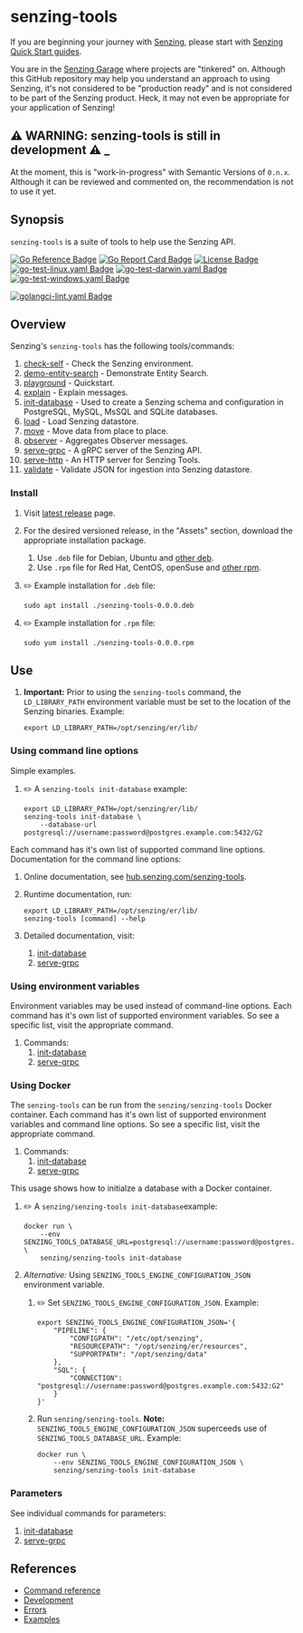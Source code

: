 # senzing-tools

If you are beginning your journey with [Senzing],
please start with [Senzing Quick Start guides].

You are in the [Senzing Garage] where projects are "tinkered" on.
Although this GitHub repository may help you understand an approach to using Senzing,
it's not considered to be "production ready" and is not considered to be part of the Senzing product.
Heck, it may not even be appropriate for your application of Senzing!

## :warning: WARNING: senzing-tools is still in development :warning: _

At the moment, this is "work-in-progress" with Semantic Versions of `0.n.x`.
Although it can be reviewed and commented on,
the recommendation is not to use it yet.

## Synopsis

`senzing-tools` is a suite of tools to help use the Senzing API.

[![Go Reference Badge]][Package reference]
[![Go Report Card Badge]][Go Report Card]
[![License Badge]][License]
[![go-test-linux.yaml Badge]][go-test-linux.yaml]
[![go-test-darwin.yaml Badge]][go-test-darwin.yaml]
[![go-test-windows.yaml Badge]][go-test-windows.yaml]

[![golangci-lint.yaml Badge]][golangci-lint.yaml]

## Overview

Senzing's `senzing-tools` has the following tools/commands:

1. [check-self] - Check the Senzing environment.
1. [demo-entity-search] - Demonstrate Entity Search.
1. [playground] - Quickstart.
1. [explain] - Explain messages.
1. [init-database] - Used to create a Senzing schema and configuration in PostgreSQL, MySQL, MsSQL and SQLite databases.
1. [load] - Load Senzing datastore.
1. [move] - Move data from place to place.
1. [observer] - Aggregates Observer messages.
1. [serve-grpc] - A gRPC server of the Senzing API.
1. [serve-http] - An HTTP server for Senzing Tools.
1. [validate] - Validate JSON for ingestion into Senzing datastore.

### Install

1. Visit [latest release] page.
1. For the desired versioned release, in the "Assets" section,
   download the appropriate installation package.
    1. Use `.deb` file for Debian, Ubuntu and [other deb].
    1. Use `.rpm` file for Red Hat, CentOS, openSuse and [other rpm].

1. :pencil2: Example installation for `.deb` file:

    ```console
    sudo apt install ./senzing-tools-0.0.0.deb
    ```

1. :pencil2: Example installation for `.rpm` file:

    ```console
    sudo yum install ./senzing-tools-0.0.0.rpm
    ```

## Use

1. **Important:** Prior to using the `senzing-tools` command,
   the `LD_LIBRARY_PATH` environment variable must be set
   to the location of the Senzing binaries.
   Example:

    ```console
    export LD_LIBRARY_PATH=/opt/senzing/er/lib/
    ```

### Using command line options

Simple examples.

1. :pencil2: A `senzing-tools init-database` example:

    ```console
    export LD_LIBRARY_PATH=/opt/senzing/er/lib/
    senzing-tools init-database \
        --database-url postgresql://username:password@postgres.example.com:5432/G2
    ```

Each command has it's own list of supported command line options.
Documentation for the command line options:

1. Online documentation, see [hub.senzing.com/senzing-tools].

1. Runtime documentation, run:

    ```console
    export LD_LIBRARY_PATH=/opt/senzing/er/lib/
    senzing-tools [command] --help
    ```

1. Detailed documentation, visit:
    1. [init-database](https://github.com/senzing-garage/init-database#using-command-line-options)
    1. [serve-grpc](https://github.com/senzing-garage/serve-grpc#using-command-line-options)

### Using environment variables

Environment variables may be used instead of command-line options.
Each command has it's own list of supported environment variables.
So see a specific list, visit the appropriate command.

1. Commands:
    1. [init-database](https://github.com/senzing-garage/init-database#using-environment-variables)
    1. [serve-grpc](https://github.com/senzing-garage/serve-grpc#using-environment-variables)

### Using Docker

The `senzing-tools` can be run from the `senzing/senzing-tools` Docker container.
Each command has it's own list of supported environment variables and command line options.
So see a specific list, visit the appropriate command.

1. Commands:
    1. [init-database](https://github.com/senzing-garage/init-database#using-docker)
    1. [serve-grpc](https://github.com/senzing-garage/serve-grpc#using-docker)

This usage shows how to initialze a database with a Docker container.

1. :pencil2: A `senzing/senzing-tools init-database`example:

    ```console
    docker run \
        --env SENZING_TOOLS_DATABASE_URL=postgresql://username:password@postgres.example.com:5432/G2 \
        senzing/senzing-tools init-database
    ```

1. *Alternative:* Using `SENZING_TOOLS_ENGINE_CONFIGURATION_JSON` environment variable.

    1. :pencil2: Set `SENZING_TOOLS_ENGINE_CONFIGURATION_JSON`.
       Example:

        ```console
        export SENZING_TOOLS_ENGINE_CONFIGURATION_JSON='{
            "PIPELINE": {
                "CONFIGPATH": "/etc/opt/senzing",
                "RESOURCEPATH": "/opt/senzing/er/resources",
                "SUPPORTPATH": "/opt/senzing/data"
            },
            "SQL": {
                "CONNECTION": "postgresql://username:password@postgres.example.com:5432:G2"
            }
        }'
        ```

    1. Run `senzing/senzing-tools`.
       **Note:** `SENZING_TOOLS_ENGINE_CONFIGURATION_JSON` superceeds use of `SENZING_TOOLS_DATABASE_URL`.
       Example:

        ```console
        docker run \
            --env SENZING_TOOLS_ENGINE_CONFIGURATION_JSON \
            senzing/senzing-tools init-database
        ```

### Parameters

See individual commands for parameters:

1. [init-database]
1. [serve-grpc]

## References

- [Command reference]
- [Development]
- [Errors]
- [Examples]

[check-self]: https://github.com/senzing-garage/check-self
[Command reference]: docs/senzing-tools.md
[demo-entity-search]: https://github.com/senzing-garage/demo-entity-search
[playground]: https://github.com/senzing-garage/playground
[Development]: docs/development.md
[Errors]: docs/errors.md
[Examples]: docs/examples.md
[explain]: https://github.com/senzing-garage/explain
[Go Reference Badge]: https://pkg.go.dev/badge/github.com/senzing-garage/senzing-tools.svg
[Go Report Card Badge]: https://goreportcard.com/badge/github.com/senzing-garage/senzing-tools
[Go Report Card]: https://goreportcard.com/report/github.com/senzing-garage/senzing-tools
[go-test-darwin.yaml Badge]: https://github.com/senzing-garage/senzing-tools/actions/workflows/go-test-darwin.yaml/badge.svg
[go-test-darwin.yaml]: https://github.com/senzing-garage/senzing-tools/actions/workflows/go-test-darwin.yaml
[go-test-linux.yaml Badge]: https://github.com/senzing-garage/senzing-tools/actions/workflows/go-test-linux.yaml/badge.svg
[go-test-linux.yaml]: https://github.com/senzing-garage/senzing-tools/actions/workflows/go-test-linux.yaml
[go-test-windows.yaml Badge]: https://github.com/senzing-garage/senzing-tools/actions/workflows/go-test-windows.yaml/badge.svg
[go-test-windows.yaml]: https://github.com/senzing-garage/senzing-tools/actions/workflows/go-test-windows.yaml
[golangci-lint.yaml Badge]: https://github.com/senzing-garage/senzing-tools/actions/workflows/golangci-lint.yaml/badge.svg
[golangci-lint.yaml]: https://github.com/senzing-garage/senzing-tools/actions/workflows/golangci-lint.yaml
[hub.senzing.com/senzing-tools]: https://hub.senzing.com/senzing-tools
[init-database]: https://github.com/senzing-garage/init-database#parameters
[latest release]: https://github.com/senzing-garage/senzing-tools/releases/latest
[License Badge]: https://img.shields.io/badge/License-Apache2-brightgreen.svg
[License]: https://github.com/senzing-garage/senzing-tools/blob/main/LICENSE
[load]: https://github.com/senzing-garage/load
[move]: https://github.com/senzing-garage/move
[observer]: https://github.com/senzing-garage/observe
[other deb]: https://en.wikipedia.org/wiki/List_of_Linux_distributions#Debian-based
[other rpm]: https://en.wikipedia.org/wiki/List_of_Linux_distributions#RPM-based
[Package reference]: https://pkg.go.dev/github.com/senzing-garage/senzing-tools
[Senzing Garage]: https://github.com/senzing-garage
[Senzing Quick Start guides]: https://docs.senzing.com/quickstart/
[Senzing]: https://senzing.com/
[serve-grpc]: https://github.com/senzing-garage/serve-grpc#parameters
[serve-http]: https://github.com/senzing-garage/serve-http
[validate]: https://github.com/senzing-garage/validate
